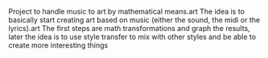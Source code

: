 Project to handle music to art by mathematical means.art
The idea is to basically start creating art based on music (either the sound, the midi or the lyrics).art
The first steps are math transformations and graph the results, later the idea is to use style transfer to mix with other styles and be able to create more interesting things



